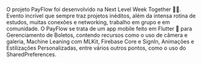 O projeto PayFlow foi desenvolvido na Next Level Week Together 💜💚. Evento incrível que sempre traz projetos inéditos, além da intensa rotina de estudos, muitas conexões e networking, trabalho em grupo e em comunidade. 
O PayFlow se trata de um app mobile feito em Flutter 💙 para Gerenciamento de Boletos, contendo recursos como o uso de câmera e galeria, Machine Leaning com MLKit, Firebase Core e SignIn, Animações e Estilizações Personalizadas, entre vários outros pontos, como o uso do SharedPreferences.
